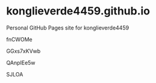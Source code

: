 # konglieverde4459.github.io
Personal GitHub Pages site for konglieverde4459








































fnCWOMe




GGxs7xKVwb


QAnpIEe5w

SJLOA
